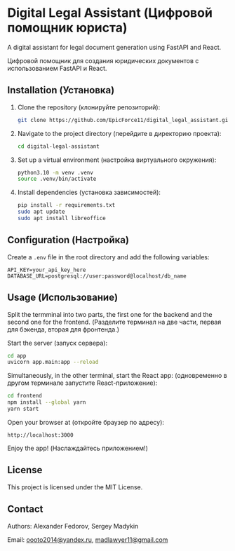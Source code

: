 # Digital Legal Assistant (Цифровой помощник юриста)

A digital assistant for legal document generation using FastAPI and React.

Цифровой помощник для создания юридических документов с использованием FastAPI и React.

## Installation (Установка)

1. Clone the repository (клонируйте репозиторий):
   ```bash
   git clone https://github.com/EpicForce11/digital_legal_assistant.git
   ```
2. Navigate to the project directory (перейдите в директорию проекта):
   ```bash
   cd digital-legal-assistant
   ```
3. Set up a virtual environment (настройка виртуального окружения):
   ```bash
   python3.10 -m venv .venv
   source .venv/bin/activate
   ```
4. Install dependencies (установка зависимостей):
   ```bash
   pip install -r requirements.txt
   sudo apt update
   sudo apt install libreoffice
   ```

## Configuration (Настройка)

Create a `.env` file in the root directory and add the following variables:

```plaintext
API_KEY=your_api_key_here
DATABASE_URL=postgresql://user:password@localhost/db_name
```

## Usage (Использование)

Split the termminal into two parts, the first one for the backend and the second one for the frontend.
(Разделите терминал на две части, первая для бэкенда, вторая для фронтенда.)

Start the server (запуск сервера):
```bash
cd app
uvicorn app.main:app --reload
```

Simultaneously, in the other terminal, start the React app: (одновременно в другом терминале запустите React-приложение):
```bash
cd frontend
npm install --global yarn
yarn start
```

Open your browser at (откройте браузер по адресу):
```
http://localhost:3000
```
Enjoy the app! (Наслаждайтесь приложением!)

## License

This project is licensed under the MIT License.

## Contact

Authors: Alexander Fedorov, Sergey Madykin

Email: oooto2014@yandex.ru, madlawyer11@gmail.com  
